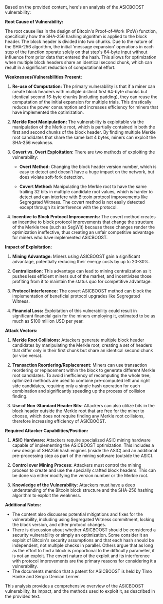 Based on the provided content, here's an analysis of the ASICBOOST vulnerability:

**Root Cause of Vulnerability:**

The root cause lies in the design of Bitcoin's Proof-of-Work (PoW) function, specifically how the SHA-256 hashing algorithm is applied to the block header. The block header is divided into two chunks. Due to the nature of the SHA-256 algorithm, the initial 'message expansion' operations in each step of the function operate solely on that step's 64-byte input without influence from prior data that entered the hash. This allows for optimization when multiple block headers share an identical second chunk, which can result in a significant reduction of computational effort.

**Weaknesses/Vulnerabilities Present:**

1.  **Re-use of Computation:** The primary vulnerability is that if a miner can create block headers with multiple distinct first 64-byte chunks but identical second 16-byte chunks (including padding), they can reuse the computation of the initial expansion for multiple trials. This drastically reduces the power consumption and increases efficiency for miners that have implemented the optimization.

2.  **Merkle Root Manipulation:** The vulnerability is exploitable via the manipulation of the Merkle root, which is partially contained in both the first and second chunks of the block header. By finding multiple Merkle root candidates that share the same last 4 bytes, miners can exploit the SHA-256 weakness.

3.  **Covert vs. Overt Exploitation:** There are two methods of exploiting the vulnerability:

    *   **Overt Method:** Changing the block header version number, which is easy to detect and doesn't have a huge impact on the network, but does violate soft-fork detection.

    *   **Covert Method:** Manipulating the Merkle root to have the same trailing 32 bits in multiple candidate root values, which is harder to detect and can interfere with Bitcoin protocol improvements like Segregated Witness.
        The covert method is not easily detected except through its interference with the protocol.

4.  **Incentive to Block Protocol Improvements:** The covert method creates an incentive to block protocol improvements that change the structure of the Merkle tree (such as SegWit) because these changes render the optimization ineffective, thus creating an unfair competitive advantage for miners who have implemented ASICBOOST.

**Impact of Exploitation:**

1.  **Mining Advantage:** Miners using ASICBOOST gain a significant advantage, potentially reducing their energy costs by up to 20-30%.

2.  **Centralization:** This advantage can lead to mining centralization as it pushes less efficient miners out of the market, and incentivizes those profiting from it to maintain the status quo for competitive advantage.

3.  **Protocol Interference:** The covert ASICBOOST method can block the implementation of beneficial protocol upgrades like Segregated Witness.

4.  **Financial Loss:** Exploitation of this vulnerability could result in significant financial gain for the miners employing it, estimated to be as much as $100 million USD per year.

**Attack Vectors:**

1.  **Merkle Root Collisions:** Attackers generate multiple block header candidates by manipulating the Merkle root, creating a set of headers that differ only in their first chunk but share an identical second chunk (or vice versa).

2.  **Transaction Reordering/Replacement:** Miners can use transaction reordering or replacement within the block to generate different Merkle root candidates. To avoid inefficiency of recomputing the whole tree, optimized methods are used to combine pre-computed left and right side candidates, requiring only a single hash operation for each combination and significantly speeding up the process of collision finding.

3.  **Use of Non-Standard Header Bits:** Attackers can also utilize bits in the block header outside the Merkle root that are free for the miner to choose, which does not require finding any Merkle root collisions, therefore increasing efficiency of ASICBOOST.

**Required Attacker Capabilities/Position:**

1.  **ASIC Hardware:** Attackers require specialized ASIC mining hardware capable of implementing the ASICBOOST optimization. This includes a new design of SHA256 hash engines (inside the ASIC) and an additional pre-processing step as part of the mining software (outside the ASIC).

2.  **Control over Mining Process:** Attackers must control the mining process to create and use the specially crafted block headers. This can be done via either modifying the version number or the Merkle root.

3.  **Knowledge of the Vulnerability:** Attackers must have a deep understanding of the Bitcoin block structure and the SHA-256 hashing algorithm to exploit the weakness.

**Additional Notes:**

*   The content also discusses potential mitigations and fixes for the vulnerability, including using Segregated Witness commitment, locking the block version, and other protocol changes.
*   There is discussion about whether ASICBOOST should be considered a security vulnerability or simply an optimization. Some consider it an exploit of Bitcoin's security assumptions and that each hash should be independent, not multiple checks in parallel. Others argue that as long as the effort to find a block is proportional to the difficulty parameter, it is not an exploit. The covert nature of the exploit and its interference with protocol improvements are the primary reasons for considering it a vulnerability.
*   The documents mention that a patent for ASICBOOST is held by Timo Hanke and Sergio Demian Lerner.

This analysis provides a comprehensive overview of the ASICBOOST vulnerability, its impact, and the methods used to exploit it, as described in the provided text.